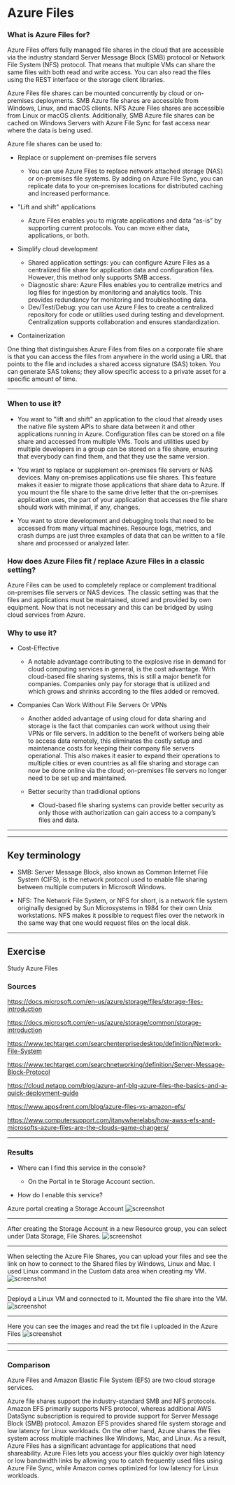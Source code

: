 # Azure Files

### What is Azure Files for?


Azure Files offers fully managed file shares in the cloud that are accessible via the industry standard Server Message Block (SMB) protocol or Network File System (NFS) protocol.
That means that multiple VMs can share the same files with both read and write access. You can also read the files using the REST interface or the storage client libraries.

 Azure Files file shares can be mounted concurrently by cloud or on-premises deployments. SMB Azure file shares are accessible from Windows, Linux, and macOS clients. NFS Azure Files shares are accessible from Linux or macOS clients. Additionally, SMB Azure file shares can be cached on Windows Servers with Azure File Sync for fast access near where the data is being used.

Azure file shares can be used to:

- Replace or supplement on-premises file servers
  - You can use Azure Files to replace network attached storage (NAS) or on-premises file systems. By adding on Azure File Sync, you can replicate data to your on-premises locations for distributed caching and increased performance.

- "Lift and shift" applications
  - Azure Files enables you to migrate applications and data “as-is” by supporting current protocols. You can move either data, applications, or both.

- Simplify cloud development
  - Shared application settings: you can configure Azure Files as a centralized file share for application data and configuration files. However, this method only supports SMB access.
  - Diagnostic share: Azure Files enables you to centralize metrics and log files for ingestion by monitoring and analytics tools. This provides redundancy for monitoring and troubleshooting data.
  - Dev/Test/Debug: you can use Azure Files to create a centralized repository for code or utilities used during testing and development. Centralization supports collaboration and ensures standardization.

- Containerization



One thing that distinguishes Azure Files from files on a corporate file share is that you can access the files from anywhere in the world using a URL that points to the file and includes a shared access signature (SAS) token. You can generate SAS tokens; they allow specific access to a private asset for a specific amount of time.

---

### When to use it?

- You want to "lift and shift" an application to the cloud that already uses the native file system APIs to share data between it and other applications running in Azure. Configuration files can be stored on a file share and accessed from multiple VMs. Tools and utilities used by multiple developers in a group can be stored on a file share, ensuring that everybody can find them, and that they use the same version.

 - You want to replace or supplement on-premises file servers or NAS devices. Many on-premises applications use file shares. This feature makes it easier to migrate those applications that share data to Azure. If you mount the file share to the same drive letter that the on-premises application uses, the part of your application that accesses the file share should work with minimal, if any, changes.

- You want to store development and debugging tools that need to be accessed from many virtual machines. Resource logs, metrics, and crash dumps are just three examples of data that can be written to a file share and processed or analyzed later.

### How does Azure Files fit / replace Azure Files in a classic setting?

Azure Files can be used to completely replace or complement traditional on-premises file servers or NAS devices. The classic setting was that the files and applications must be maintained, stored and provided by own equipment. Now that is not necessary and this can be bridged by using cloud services from Azure.


### Why to use it?

- Cost-Effective 
  - A notable advantage contributing to the explosive rise in demand for cloud computing services in general, is the cost advantage. With cloud-based file sharing systems, this is still a major benefit for companies.  Companies only pay for storage that is utilized and which grows and shrinks according to the files added or removed.

- Companies Can Work Without File Servers Or VPNs
  - Another added advantage of using cloud for data sharing and storage is the fact that companies can work without using their VPNs or file servers. In addition to the benefit of workers being able to access data remotely, this eliminates the costly setup and maintenance costs for keeping their company file servers operational. This also makes it easier to expand their operations to multiple cities or even countries as all file sharing and storage can now be done online via the cloud; on-premises file servers no longer need to be set up and maintained.

  - Better security than tradidional options
    - Cloud-based file sharing systems can provide better security as only those with authorization can gain access to a company’s files and data.


---
---


## Key terminology

- SMB: Server Message Block, also known as Common Internet File System (CIFS), is the network protocol used to enable file sharing between multiple computers in Microsoft Windows.

- NFS: The Network File System, or NFS for short, is a network file system originally designed by Sun Microsystems in 1984 for their own Unix workstations. NFS makes it possible to request files over the network in the same way that one would request files on the local disk.

---

## Exercise

Study Azure Files

### Sources

https://docs.microsoft.com/en-us/azure/storage/files/storage-files-introduction

https://docs.microsoft.com/en-us/azure/storage/common/storage-introduction

https://www.techtarget.com/searchenterprisedesktop/definition/Network-File-System

https://www.techtarget.com/searchnetworking/definition/Server-Message-Block-Protocol

https://cloud.netapp.com/blog/azure-anf-blg-azure-files-the-basics-and-a-quick-deployment-guide

https://www.apps4rent.com/blog/azure-files-vs-amazon-efs/

https://www.computersupport.com/itanywherelabs/how-awss-efs-and-microsofts-azure-files-are-the-clouds-game-changers/

---

### Results

- Where can I find this service in the console?
  - On the Portal in te Storage Account section.

- How do I enable this service?

Azure portal creating a Storage Account
![screenshot](../00_includes/azureweek2/az00134.png)

---

After creating the Storage Account in a new Resource group, you can select under Data Storage, File Shares.
![screenshot](../00_includes/azureweek2/az0134.png)

---

When selecting the Azure File Shares, you can upload your files and see the link on how to connect to the Shared files by Windows, Linux and Mac.
I used Linux command in the Custom data area when creating my VM.
![screenshot](../00_includes/azureweek2/az0101.png)

---

Deployd a Linux VM and connected to it.
Mounted the file share into the VM.
![screenshot](../00_includes/azureweek2/az0002.png)

---

Here you can see the images and read the txt file i uploaded in the Azure Files
![screenshot](../00_includes/azureweek2/az0001.png)



---
---


### Comparison


Azure Files and Amazon Elastic File System (EFS) are two cloud storage services.

Azure file shares support the industry-standard SMB and NFS protocols. Amazon EFS primarily supports NFS protocol, whereas additional AWS DataSync subscription is required to provide support for Server Message Block (SMB) protocol. Amazon EFS provides shared file system storage and low latency for Linux workloads. On the other hand, Azure shares the files system across multiple machines like Windows, Mac, and Linux. As a result, Azure Files has a significant advantage for applications that need shareability. Azure Files lets you access your files quickly over high latency or low bandwidth links by allowing you to catch frequently used files using Azure File Sync, while Amazon comes optimized for low latency for Linux workloads.

